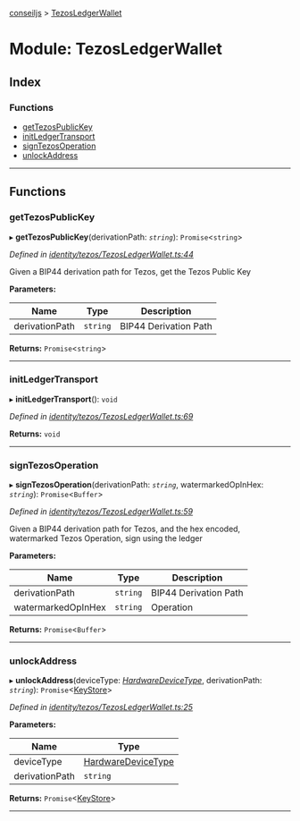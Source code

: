 [conseiljs](../README.md) > [TezosLedgerWallet](../modules/tezosledgerwallet.md)

# Module: TezosLedgerWallet

## Index

### Functions

* [getTezosPublicKey](tezosledgerwallet.md#gettezospublickey)
* [initLedgerTransport](tezosledgerwallet.md#initledgertransport)
* [signTezosOperation](tezosledgerwallet.md#signtezosoperation)
* [unlockAddress](tezosledgerwallet.md#unlockaddress)

---

## Functions

<a id="gettezospublickey"></a>

###  getTezosPublicKey

▸ **getTezosPublicKey**(derivationPath: *`string`*): `Promise`<`string`>

*Defined in [identity/tezos/TezosLedgerWallet.ts:44](https://github.com/Cryptonomic/ConseilJS/blob/2dbb08e/src/identity/tezos/TezosLedgerWallet.ts#L44)*

Given a BIP44 derivation path for Tezos, get the Tezos Public Key

**Parameters:**

| Name | Type | Description |
| ------ | ------ | ------ |
| derivationPath | `string` |  BIP44 Derivation Path |

**Returns:** `Promise`<`string`>

___
<a id="initledgertransport"></a>

###  initLedgerTransport

▸ **initLedgerTransport**(): `void`

*Defined in [identity/tezos/TezosLedgerWallet.ts:69](https://github.com/Cryptonomic/ConseilJS/blob/2dbb08e/src/identity/tezos/TezosLedgerWallet.ts#L69)*

**Returns:** `void`

___
<a id="signtezosoperation"></a>

###  signTezosOperation

▸ **signTezosOperation**(derivationPath: *`string`*, watermarkedOpInHex: *`string`*): `Promise`<`Buffer`>

*Defined in [identity/tezos/TezosLedgerWallet.ts:59](https://github.com/Cryptonomic/ConseilJS/blob/2dbb08e/src/identity/tezos/TezosLedgerWallet.ts#L59)*

Given a BIP44 derivation path for Tezos, and the hex encoded, watermarked Tezos Operation, sign using the ledger

**Parameters:**

| Name | Type | Description |
| ------ | ------ | ------ |
| derivationPath | `string` |  BIP44 Derivation Path |
| watermarkedOpInHex | `string` |  Operation |

**Returns:** `Promise`<`Buffer`>

___
<a id="unlockaddress"></a>

###  unlockAddress

▸ **unlockAddress**(deviceType: *[HardwareDeviceType](../enums/hardwaredevicetype.md)*, derivationPath: *`string`*): `Promise`<[KeyStore](../interfaces/keystore.md)>

*Defined in [identity/tezos/TezosLedgerWallet.ts:25](https://github.com/Cryptonomic/ConseilJS/blob/2dbb08e/src/identity/tezos/TezosLedgerWallet.ts#L25)*

**Parameters:**

| Name | Type |
| ------ | ------ |
| deviceType | [HardwareDeviceType](../enums/hardwaredevicetype.md) |
| derivationPath | `string` |

**Returns:** `Promise`<[KeyStore](../interfaces/keystore.md)>

___


